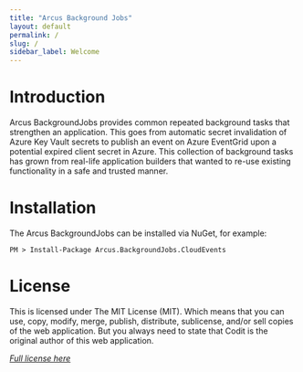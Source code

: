 ```yaml
---
title: "Arcus Background Jobs"
layout: default
permalink: /
slug: /
sidebar_label: Welcome
---
```


# Introduction
Arcus BackgroundJobs provides common repeated background tasks that strengthen an application. This goes from automatic secret invalidation of Azure Key Vault secrets to publish an event on Azure EventGrid upon a potential expired client secret in Azure. This collection of background tasks has grown from real-life application builders that wanted to re-use existing functionality in a safe and trusted manner.

# Installation
The Arcus BackgroundJobs can be installed via NuGet, for example:

```shell
PM > Install-Package Arcus.BackgroundJobs.CloudEvents
```

# License
This is licensed under The MIT License (MIT). Which means that you can use, copy, modify, merge, publish, distribute, sublicense, and/or sell copies of the web application. But you always need to state that Codit is the original author of this web application.

*[Full license here](https://github.com/arcus-azure/arcus.backgroundjobs/blob/master/LICENSE)*
